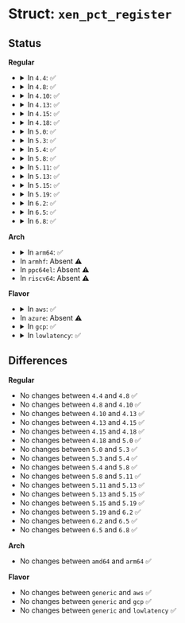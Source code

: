 # Struct: <code>xen_pct_register</code>

## Status
<b>Regular</b>
<ul>
<li>
<details>
<summary>In <code>4.4</code>: ✅</summary>

```c
struct xen_pct_register {
    uint8_t descriptor;
    uint16_t length;
    uint8_t space_id;
    uint8_t bit_width;
    uint8_t bit_offset;
    uint8_t reserved;
    uint64_t address;
};
```
</details>
</li>
<li>
<details>
<summary>In <code>4.8</code>: ✅</summary>

```c
struct xen_pct_register {
    uint8_t descriptor;
    uint16_t length;
    uint8_t space_id;
    uint8_t bit_width;
    uint8_t bit_offset;
    uint8_t reserved;
    uint64_t address;
};
```
</details>
</li>
<li>
<details>
<summary>In <code>4.10</code>: ✅</summary>

```c
struct xen_pct_register {
    uint8_t descriptor;
    uint16_t length;
    uint8_t space_id;
    uint8_t bit_width;
    uint8_t bit_offset;
    uint8_t reserved;
    uint64_t address;
};
```
</details>
</li>
<li>
<details>
<summary>In <code>4.13</code>: ✅</summary>

```c
struct xen_pct_register {
    uint8_t descriptor;
    uint16_t length;
    uint8_t space_id;
    uint8_t bit_width;
    uint8_t bit_offset;
    uint8_t reserved;
    uint64_t address;
};
```
</details>
</li>
<li>
<details>
<summary>In <code>4.15</code>: ✅</summary>

```c
struct xen_pct_register {
    uint8_t descriptor;
    uint16_t length;
    uint8_t space_id;
    uint8_t bit_width;
    uint8_t bit_offset;
    uint8_t reserved;
    uint64_t address;
};
```
</details>
</li>
<li>
<details>
<summary>In <code>4.18</code>: ✅</summary>

```c
struct xen_pct_register {
    uint8_t descriptor;
    uint16_t length;
    uint8_t space_id;
    uint8_t bit_width;
    uint8_t bit_offset;
    uint8_t reserved;
    uint64_t address;
};
```
</details>
</li>
<li>
<details>
<summary>In <code>5.0</code>: ✅</summary>

```c
struct xen_pct_register {
    uint8_t descriptor;
    uint16_t length;
    uint8_t space_id;
    uint8_t bit_width;
    uint8_t bit_offset;
    uint8_t reserved;
    uint64_t address;
};
```
</details>
</li>
<li>
<details>
<summary>In <code>5.3</code>: ✅</summary>

```c
struct xen_pct_register {
    uint8_t descriptor;
    uint16_t length;
    uint8_t space_id;
    uint8_t bit_width;
    uint8_t bit_offset;
    uint8_t reserved;
    uint64_t address;
};
```
</details>
</li>
<li>
<details>
<summary>In <code>5.4</code>: ✅</summary>

```c
struct xen_pct_register {
    uint8_t descriptor;
    uint16_t length;
    uint8_t space_id;
    uint8_t bit_width;
    uint8_t bit_offset;
    uint8_t reserved;
    uint64_t address;
};
```
</details>
</li>
<li>
<details>
<summary>In <code>5.8</code>: ✅</summary>

```c
struct xen_pct_register {
    uint8_t descriptor;
    uint16_t length;
    uint8_t space_id;
    uint8_t bit_width;
    uint8_t bit_offset;
    uint8_t reserved;
    uint64_t address;
};
```
</details>
</li>
<li>
<details>
<summary>In <code>5.11</code>: ✅</summary>

```c
struct xen_pct_register {
    uint8_t descriptor;
    uint16_t length;
    uint8_t space_id;
    uint8_t bit_width;
    uint8_t bit_offset;
    uint8_t reserved;
    uint64_t address;
};
```
</details>
</li>
<li>
<details>
<summary>In <code>5.13</code>: ✅</summary>

```c
struct xen_pct_register {
    uint8_t descriptor;
    uint16_t length;
    uint8_t space_id;
    uint8_t bit_width;
    uint8_t bit_offset;
    uint8_t reserved;
    uint64_t address;
};
```
</details>
</li>
<li>
<details>
<summary>In <code>5.15</code>: ✅</summary>

```c
struct xen_pct_register {
    uint8_t descriptor;
    uint16_t length;
    uint8_t space_id;
    uint8_t bit_width;
    uint8_t bit_offset;
    uint8_t reserved;
    uint64_t address;
};
```
</details>
</li>
<li>
<details>
<summary>In <code>5.19</code>: ✅</summary>

```c
struct xen_pct_register {
    uint8_t descriptor;
    uint16_t length;
    uint8_t space_id;
    uint8_t bit_width;
    uint8_t bit_offset;
    uint8_t reserved;
    uint64_t address;
};
```
</details>
</li>
<li>
<details>
<summary>In <code>6.2</code>: ✅</summary>

```c
struct xen_pct_register {
    uint8_t descriptor;
    uint16_t length;
    uint8_t space_id;
    uint8_t bit_width;
    uint8_t bit_offset;
    uint8_t reserved;
    uint64_t address;
};
```
</details>
</li>
<li>
<details>
<summary>In <code>6.5</code>: ✅</summary>

```c
struct xen_pct_register {
    uint8_t descriptor;
    uint16_t length;
    uint8_t space_id;
    uint8_t bit_width;
    uint8_t bit_offset;
    uint8_t reserved;
    uint64_t address;
};
```
</details>
</li>
<li>
<details>
<summary>In <code>6.8</code>: ✅</summary>

```c
struct xen_pct_register {
    uint8_t descriptor;
    uint16_t length;
    uint8_t space_id;
    uint8_t bit_width;
    uint8_t bit_offset;
    uint8_t reserved;
    uint64_t address;
};
```
</details>
</li>
</ul>
<b>Arch</b>
<ul>
<li>
<details>
<summary>In <code>arm64</code>: ✅</summary>

```c
struct xen_pct_register {
    uint8_t descriptor;
    uint16_t length;
    uint8_t space_id;
    uint8_t bit_width;
    uint8_t bit_offset;
    uint8_t reserved;
    uint64_t address;
};
```
</details>
</li>
<li>
In <code>armhf</code>: Absent ⚠️
</li>
<li>
In <code>ppc64el</code>: Absent ⚠️
</li>
<li>
In <code>riscv64</code>: Absent ⚠️
</li>
</ul>
<b>Flavor</b>
<ul>
<li>
<details>
<summary>In <code>aws</code>: ✅</summary>

```c
struct xen_pct_register {
    uint8_t descriptor;
    uint16_t length;
    uint8_t space_id;
    uint8_t bit_width;
    uint8_t bit_offset;
    uint8_t reserved;
    uint64_t address;
};
```
</details>
</li>
<li>
In <code>azure</code>: Absent ⚠️
</li>
<li>
<details>
<summary>In <code>gcp</code>: ✅</summary>

```c
struct xen_pct_register {
    uint8_t descriptor;
    uint16_t length;
    uint8_t space_id;
    uint8_t bit_width;
    uint8_t bit_offset;
    uint8_t reserved;
    uint64_t address;
};
```
</details>
</li>
<li>
<details>
<summary>In <code>lowlatency</code>: ✅</summary>

```c
struct xen_pct_register {
    uint8_t descriptor;
    uint16_t length;
    uint8_t space_id;
    uint8_t bit_width;
    uint8_t bit_offset;
    uint8_t reserved;
    uint64_t address;
};
```
</details>
</li>
</ul>

## Differences
<b>Regular</b>
<ul>
<li>
No changes between <code>4.4</code> and <code>4.8</code> ✅
</li>
<li>
No changes between <code>4.8</code> and <code>4.10</code> ✅
</li>
<li>
No changes between <code>4.10</code> and <code>4.13</code> ✅
</li>
<li>
No changes between <code>4.13</code> and <code>4.15</code> ✅
</li>
<li>
No changes between <code>4.15</code> and <code>4.18</code> ✅
</li>
<li>
No changes between <code>4.18</code> and <code>5.0</code> ✅
</li>
<li>
No changes between <code>5.0</code> and <code>5.3</code> ✅
</li>
<li>
No changes between <code>5.3</code> and <code>5.4</code> ✅
</li>
<li>
No changes between <code>5.4</code> and <code>5.8</code> ✅
</li>
<li>
No changes between <code>5.8</code> and <code>5.11</code> ✅
</li>
<li>
No changes between <code>5.11</code> and <code>5.13</code> ✅
</li>
<li>
No changes between <code>5.13</code> and <code>5.15</code> ✅
</li>
<li>
No changes between <code>5.15</code> and <code>5.19</code> ✅
</li>
<li>
No changes between <code>5.19</code> and <code>6.2</code> ✅
</li>
<li>
No changes between <code>6.2</code> and <code>6.5</code> ✅
</li>
<li>
No changes between <code>6.5</code> and <code>6.8</code> ✅
</li>
</ul>
<b>Arch</b>
<ul>
<li>
No changes between <code>amd64</code> and <code>arm64</code> ✅
</li>
</ul>
<b>Flavor</b>
<ul>
<li>
No changes between <code>generic</code> and <code>aws</code> ✅
</li>
<li>
No changes between <code>generic</code> and <code>gcp</code> ✅
</li>
<li>
No changes between <code>generic</code> and <code>lowlatency</code> ✅
</li>
</ul>
